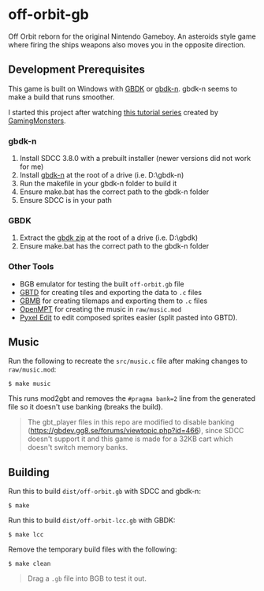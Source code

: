 # off-orbit-gb

Off Orbit reborn for the original Nintendo Gameboy. An asteroids style game where firing the ships weapons also moves you in the opposite direction.



## Development Prerequisites

This game is built on Windows with [GBDK](http://gbdk.sourceforge.net/install.html) or [gbdk-n](https://github.com/andreasjhkarlsson/gbdk-n). gbdk-n seems to make a build that runs smoother.

I started this project after watching [this tutorial series](https://www.youtube.com/watch?v=HIsWR_jLdwo) created by [GamingMonsters](https://www.youtube.com/channel/UCMMhSfBStEti-Lqzs30HYWw).

### gbdk-n

1. Install SDCC 3.8.0 with a prebuilt installer (newer versions did not work for me)
2. Install [gbdk-n](https://github.com/andreasjhkarlsson/gbdk-n) at the root of a drive (i.e. D:\gbdk-n)
3. Run the makefile in your gbdk-n folder to build it
4. Ensure make.bat has the correct path to the gbdk-n folder
5. Ensure SDCC is in your path

### GBDK

1. Extract the [gbdk zip](https://sourceforge.net/projects/gbdk/files/) at the root of a drive (i.e. D:\gbdk)
2. Ensure make.bat has the correct path to the gbdk-n folder

### Other Tools

* BGB emulator for testing the built `off-orbit.gb` file
* [GBTD](http://www.devrs.com/gb/hmgd/gbtd.html) for creating tiles and exporting the data to `.c` files
* [GBMB](http://www.devrs.com/gb/hmgd/gbmb.html) for creating tilemaps and exporting them to `.c` files
* [OpenMPT](https://openmpt.org/download) for creating the music in `raw/music.mod`
* [Pyxel Edit](https://pyxeledit.com/) to edit composed sprites easier (split pasted into GBTD).



## Music

Run the following to recreate the `src/music.c` file after making changes to `raw/music.mod`:

```
$ make music
```

This runs mod2gbt and removes the `#pragma bank=2` line from the generated file so it doesn't use banking (breaks the build).

> The gbt_player files in this repo are modified to disable banking (https://gbdev.gg8.se/forums/viewtopic.php?id=466), since SDCC doesn't support it and this game is made for a 32KB cart which doesn't switch memory banks.



## Building

Run this to build `dist/off-orbit.gb` with SDCC and gbdk-n:

```
$ make
```

Run this to build `dist/off-orbit-lcc.gb` with GBDK:

```
$ make lcc
```

Remove the temporary build files with the following:

```
$ make clean
```

> Drag a `.gb` file into BGB to test it out.

